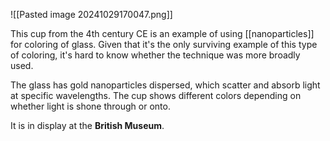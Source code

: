 ![[Pasted image 20241029170047.png]]

This cup from the 4th century CE is an example of using [[nanoparticles]] for coloring of glass. Given that it's the only surviving example of this type of coloring, it's hard to know whether the technique was more broadly used. 

The glass has gold nanoparticles dispersed, which scatter and absorb light at specific wavelengths. The cup shows different colors depending on whether light is shone through or onto. 

It is in display at the **British Museum**. 